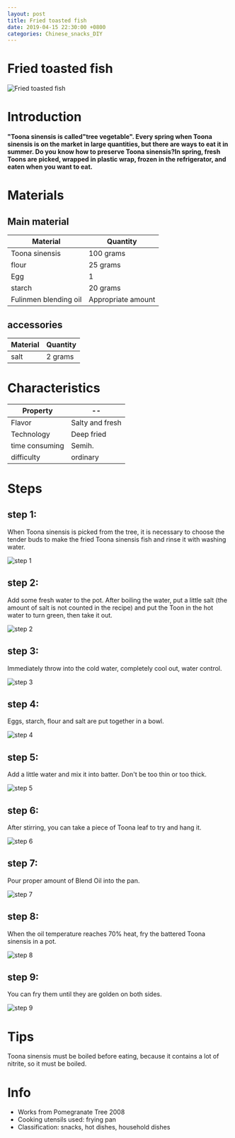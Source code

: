 ```yaml
---
layout: post
title: Fried toasted fish
date: 2019-04-15 22:30:00 +0800
categories: Chinese_snacks_DIY
---
```


# Fried toasted fish

![Fried toasted fish]({{site.baseurl}}/img/411110/411110.jpg)

# Introduction

**"Toona sinensis is called"tree vegetable". Every spring when Toona sinensis is on the market in large quantities, but there are ways to eat it in summer. Do you know how to preserve Toona sinensis?In spring, fresh Toons are picked, wrapped in plastic wrap, frozen in the refrigerator, and eaten when you want to eat.**

# Materials


## Main material

Material|Quantity
--|--
Toona sinensis|100 grams
flour|25 grams
Egg|1
starch|20 grams
Fulinmen blending oil|Appropriate amount

## accessories

Material|Quantity
--|--
salt|2 grams

# Characteristics

Property|--
--|--
Flavor|Salty and fresh
Technology|Deep fried
time consuming|Semih.
difficulty|ordinary

# Steps

## step 1:

When Toona sinensis is picked from the tree, it is necessary to choose the tender buds to make the fried Toona sinensis fish and rinse it with washing water.

![step 1]({{site.baseurl}}/img/411110/1.jpg)

## step 2:

Add some fresh water to the pot. After boiling the water, put a little salt (the amount of salt is not counted in the recipe) and put the Toon in the hot water to turn green, then take it out.

![step 2]({{site.baseurl}}/img/411110/2.jpg)

## step 3:

Immediately throw into the cold water, completely cool out, water control.

![step 3]({{site.baseurl}}/img/411110/3.jpg)

## step 4:

Eggs, starch, flour and salt are put together in a bowl.

![step 4]({{site.baseurl}}/img/411110/4.jpg)

## step 5:

Add a little water and mix it into batter. Don't be too thin or too thick.

![step 5]({{site.baseurl}}/img/411110/5.jpg)

## step 6:

After stirring, you can take a piece of Toona leaf to try and hang it.

![step 6]({{site.baseurl}}/img/411110/6.jpg)

## step 7:

Pour proper amount of Blend Oil into the pan.

![step 7]({{site.baseurl}}/img/411110/7.jpg)

## step 8:

When the oil temperature reaches 70% heat, fry the battered Toona sinensis in a pot.

![step 8]({{site.baseurl}}/img/411110/8.jpg)

## step 9:

You can fry them until they are golden on both sides.

![step 9]({{site.baseurl}}/img/411110/9.jpg)

# Tips

Toona sinensis must be boiled before eating, because it contains a lot of nitrite, so it must be boiled.

# Info

- Works from Pomegranate Tree 2008
- Cooking utensils used: frying pan
- Classification: snacks, hot dishes, household dishes